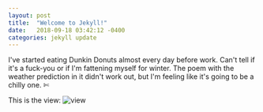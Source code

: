 ```yaml
---
layout: post
title:  "Welcome to Jekyll!"
date:   2018-09-18 03:42:12 -0400
categories: jekyll update
---
```


I've started eating Dunkin Donuts almost every day before work. Can't tell if it's a fuck-you or if I'm fattening myself for winter. The poem with the weather prediction in it didn't work out, but I'm feeling like it's going to be a chilly one. ✄

This is the view: 
![view](/assets/IMG_4996.jpg)